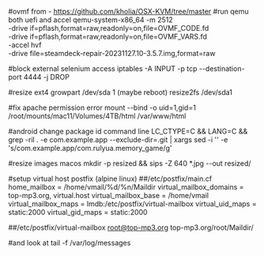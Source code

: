 #ovmf from - https://github.com/kholia/OSX-KVM/tree/master
#run qemu both uefi and accel
qemu-system-x86_64 -m 2512 \
-drive if=pflash,format=raw,readonly=on,file=OVMF_CODE.fd  \
-drive if=pflash,format=raw,readonly=on,file=OVMF_VARS.fd \
-accel hvf \
-drive file=steamdeck-repair-20231127.10-3.5.7.img,format=raw 

#block external selenium access
iptables -A INPUT -p tcp --destination-port 4444 -j DROP

#resize ext4
growpart  /dev/sda 1
(maybe reboot)
resize2fs /dev/sda1


#fix apache permission error
mount --bind -o uid=1,gid=1 /root/mounts/mac11/Volumes/4TB/html /var/www/html

#android change package id command line
LC_CTYPE=C && LANG=C && grep -ril . -e com.example.app --exclude-dir=.git | xargs sed -i '' -e 's/com.example.app/com.rulyua.memory_game/g'

#resize images macos
mkdir -p resized && sips -Z 640 *.jpg --out resized/




#setup virtual host postfix (alpine linux)
##/etc/postfix/main.cf
home_mailbox = /home/vmail/%d/%n/Maildir
virtual_mailbox_domains = top-mp3.org, virtual.host
virtual_mailbox_base = /home/vmail
virtual_mailbox_maps = lmdb:/etc/postfix/virtual-mailbox
virtual_uid_maps = static:2000
virtual_gid_maps = static:2000

##/etc/postfix/virtual-mailbox
root@top-mp3.org   top-mp3.org/root/Maildir/

#and look at tail -f /var/log/messages
